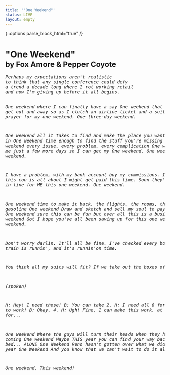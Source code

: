 ```yaml
---
title: '"One Weekend"'
status: LIVE
layout: empty
---
```


{::options parse_block_html="true" /}

<div class="block-lyrics bg-two textcenter">
<h1>"One Weekend" <br> <small>by Fox Amore &amp; Pepper Coyote</small>
</h1>
<pre style="font-style: italic;">
Perhaps my expectations aren't realistic
to think that any single conference could defy
a trend a decade long where I rot working retail
and now I'm giving up before it all begins.

One weekend
where I can finally have a say
One weekend
that lets me get out and away so as I
clutch an airline ticket and a suitcase say a prayer for
my one weekend.
One three-day weekend.

One weekend
all it takes to find and make the place you want to live in
One weekend
time enough to find the stuff you're missing out on
One weekend
every issue, every problem, every complication
One weekend
give me just a few more days so I can get my
One weekend. One weekend. One weekend.

I have a problem, with my bank account
buy my commissions. It's what this con is all about
I might get paid this time. Soon they'll all
wait in line for ME this one weekend. One weekend.

One weekend
time to make it back, the flights, the rooms, the gasoline
One weekend
Draw and sketch and sell my soul to pay the bills
One weekend
sure this can be fun but over all this is a business
One weekend
Got I hope you've all been saving up for this one weekend
one weekend.

Don't worry darlin. It'll all be fine.
I've checked every box, this train is runnin', and it's
runnin'on time.

You think all my suits will fit?
If we take out the boxes of wine

(spoken)

H: Hey! I need those!
B: You can take 2.
H: I need all 8 for the game to work!
B: Okay, 4.
H: Ugh! Fine. I can make this work, at least for...

One weekend
Where the guys will turn their heads when they hear
I'm coming
One Weekend
Maybe THIS year you can find your way back to your
bed... ALONE
One Weekend
Reno hasn't gotten over what we did there last year
One Weekend
And you know that we can't wait to do it all again

One weekend. This weekend!
</pre>
</div>